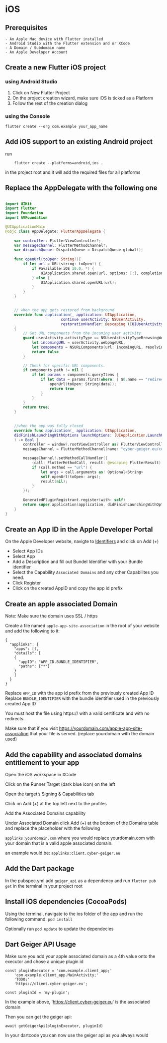# iOS

## Prerequisites

    - An Apple Mac device with Flutter installed 
    - Android Studio with the Flutter extension and or XCode
    - A Domain / Subdomain name 
    - An Apple Developer Account

## Create a new Flutter iOS project

### using Android Studio

1. Click on New Flutter Project
2. On the project creation wizard, make sure iOS is ticked as a Platform
3. Follow the rest of the creation dialog

### using the Console

```
flutter create --org com.example your_app_name
```

## Add iOS support to an existing Android project

run 
```
    flutter create --platforms=android,ios .
```

in the project root and it will add the required files for all platforms

## Replace the AppDelegate with the following one


```swift

import UIKit
import Flutter
import Foundation
import AVFoundation

@UIApplicationMain
@objc class AppDelegate: FlutterAppDelegate {
    
    var controller: FlutterViewController?;
    var messageChannel: FlutterMethodChannel?;
    var dispatchQueue: DispatchQueue = DispatchQueue.global();
    
    func openUrl(toOpen: String?){
        if let url = URL(string: toOpen!) {
            if #available(iOS 10.0, *) {
                UIApplication.shared.open(url, options: [:], completionHandler: nil)
            } else {
                UIApplication.shared.openURL(url);
            }
        }
    }

    
    // when the app gets restored from background
    override func application(_ application: UIApplication,
                         continue userActivity: NSUserActivity,
                         restorationHandler: @escaping ([UIUserActivityRestoring]) -> Void) -> Bool
    {
        // Get URL components from the incoming user activity.
        guard userActivity.activityType == NSUserActivityTypeBrowsingWeb,
            let incomingURL = userActivity.webpageURL,
            let components = NSURLComponents(url: incomingURL, resolvingAgainstBaseURL: true) else {
            return false
        }

        // Check for specific URL components.
        if components.path != nil {
            if let params = components.queryItems {
                if let data = params.first(where: { $0.name == "redirect" })?.value {
                    openUrl(toOpen: String(data));
                    return true
                }
            }
        }
        return true;
    }
    
    
    //when the app was fully closed
    override func application(_ application: UIApplication, 
    didFinishLaunchingWithOptions launchOptions: [UIApplication.LaunchOptionsKey: Any]?
    ) -> Bool {
        controller = window?.rootViewController as? FlutterViewController
        messageChannel = FlutterMethodChannel(name: "cyber-geiger.eu/communication", binaryMessenger: controller!.binaryMessenger)

        messageChannel!.setMethodCallHandler({
            (call: FlutterMethodCall, result: @escaping FlutterResult) -> Void in
            if (call.method == "url") {
                let args = call.arguments as! Optional<String>
                self.openUrl(toOpen: args);
                result(nil);
            }
        });
      
        GeneratedPluginRegistrant.register(with: self)
        return super.application(application, didFinishLaunchingWithOptions: launchOptions)
    }
}


```
## Create an App ID in the Apple Developer Portal

On the Apple Developer website, navigte to [Identifiers](https://developer.apple.com/account/resources/identifiers/list) and click on Add (+)
 - Select App IDs
 - Select App
 - Add a Description and fill out Bundel Identifier with your Bundle identifier
 - Select the Capability `Associated Domains` and any other Capabilites you need.
 - Click Register
 - Click on the created AppID and copy the app id prefix


## Create an apple associated Domain


Note: Make sure the domain uses SSL / https

Create a file named `apple-app-site-association` in the root of your website and add the following to it:
```
{
  "applinks": {
    "apps": [],
    "details": [
    {
      "appID": "APP_ID.BUNDLE_IDENTIFIER",
      "paths": ["*"]
    }
    ]
  }
}
```

Replace `APP_ID` with the app id prefix from the previously created App ID
Replace `BUNDLE_IDENTIFIER` with the bundle identifier used in the previously created App ID

You must host the file using https:// with a valid certificate and with no redirects.

Make sure that if you visit https://yourdomain.com/apple-app-site-association that your file is served. (replace yourdomain with the domain used)


## Add the capability and associated domains entitlement to your app

Open the iOS workspace in XCode

Click on the Runner Target (dark blue icon) on the left

Open the target’s Signing & Capabilities tab

Click on Add (+) at the top left next to the profiles

Add the Associated Domains capability

Under Associated Domain click Add (+) at the bottom of the Domains table and replace the placeholder with the following

`applinks:yourdomain.com` where you would replace yourdomain.com with your domain that is a valid apple associated domain.

an example would be: `applinks:client.cyber-geiger.eu`


## Add the Dart package

In the pubspec.yml add `geiger_api` as a dependency and run `flutter pub get` in the terminal in your project root

## Install iOS dependencies (CocoaPods)

Using the terminal, navigate to the ios folder of the app and run the following command: `pod install`

Optionally run `pod update` to update the dependecies

## Dart Geiger API Usage

Make sure you add your apple associated domain as a 4th value onto the executor
and chose a unique plugin id
```
const pluginExecutor = 'com.example.client_app;'
    'com.example.client_app.MainActivity;'
    'TODO;'
    'https://client.cyber-geiger.eu';

const pluginId = 'my-plugin';
```

In the example above, 'https://client.cyber-geiger.eu' is the associated domain

Then you can get the geiger api:

```
await getGeigerApi(pluginExecutor, pluginId)
```

In your dartcode you can now use the geiger api as you always would




